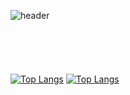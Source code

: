 
![header](https://capsule-render.vercel.app/api?type=wave&color=auto&height=200&section=header&text=recordmystory&fontSize=90)
</br>
</br>
</br>
</br>
</br>
</br>
[![Top Langs](https://github-readme-stats.vercel.app/api/top-langs/?username=recordmystory&langs_count=10&layout=compact)]()
[![Top Langs](https://github-readme-stats.vercel.app/api/top-langs/?username=recordmystory&langs_count=10&layout=compact)]()

